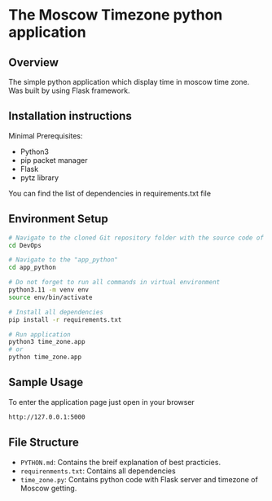 # The Moscow Timezone python application

## Overview

The simple python application which display time in moscow time zone. Was built by using Flask framework.

## Installation instructions

Minimal Prerequisites:

- Python3
- pip packet manager
- Flask
- pytz library

You can find the list of dependencies in requirements.txt file

## Environment Setup

```bash
# Navigate to the cloned Git repository folder with the source code of the tool
cd DevOps

# Navigate to the "app_python"
cd app_python

# Do not forget to run all commands in virtual environment
python3.11 -m venv env
source env/bin/activate

# Install all dependencies
pip install -r requirements.txt

# Run application
python3 time_zone.app
# or 
python time_zone.app
```

## Sample Usage

To enter the application page just open in your browser

```bash
http://127.0.0.1:5000
```

## File Structure

- `PYTHON.md`: Contains the breif explanation of best practicies.
- `requirenments.txt`: Contains all dependencies
- `time_zone.py`: Contains python code with Flask server and timezone of Moscow getting.
